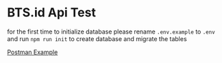 # BTS.id Api Test

for the first time to initialize database please rename `.env.example` to `.env` and run `npm run init` to create database and migrate the tables

[Postman Example](https://documenter.getpostman.com/view/13696491/Uz5FKciL)
